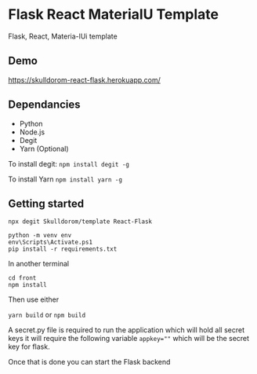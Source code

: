 # Flask React MaterialU Template

Flask, React, Materia-lUi template

## Demo

https://skulldorom-react-flask.herokuapp.com/

## Dependancies

- Python
- Node.js
- Degit
- Yarn (Optional)

To install degit:
`npm install degit -g`

To install Yarn
`npm install yarn -g`

## Getting started

```
npx degit Skulldorom/template React-Flask

python -m venv env
env\Scripts\Activate.ps1
pip install -r requirements.txt
```

In another terminal

```
cd front
npm install
```

Then use either

`yarn build` or `npm build`

A secret.py file is required to run the application which will hold all secret keys
it will require the following variable `appkey=""` which will be the secret key for flask.

Once that is done you can start the Flask backend
